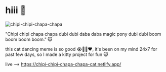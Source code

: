 # hiii 👋

![chipi-chipi-chapa-chapa](https://github.com/vissih/chipi-chipi-chapa-chapa/assets/91546389/2a34f4aa-21f6-4ecd-a067-23250cd7fb24)


"Chipi chipi chapa chapa dubi dubi daba daba magic pony dubi dubi boom boom boom boom." 😺

this cat dancing meme is so good 😭🤌✨❤️, it's been on my mind 24x7 for past few days, so I made a kitty project for fun 😺

live --> https://chipi-chipi-chapa-chapa-cat.netlify.app/
